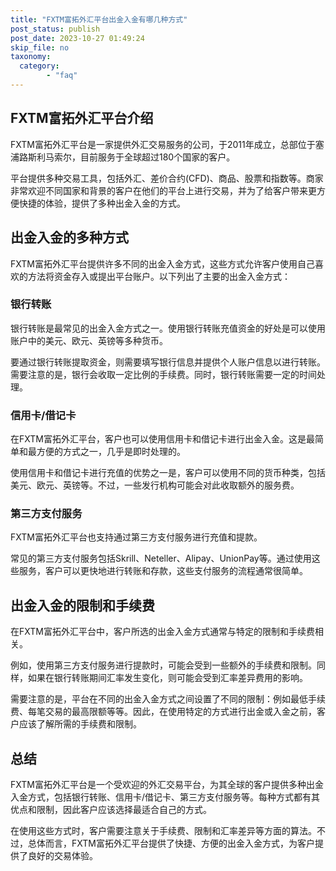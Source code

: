 ```yaml
---
title: "FXTM富拓外汇平台出金入金有哪几种方式"
post_status: publish
post_date: 2023-10-27 01:49:24
skip_file: no
taxonomy:
  category:
        - "faq"
---
```


## FXTM富拓外汇平台介绍

FXTM富拓外汇平台是一家提供外汇交易服务的公司，于2011年成立，总部位于塞浦路斯利马索尔，目前服务于全球超过180个国家的客户。

平台提供多种交易工具，包括外汇、差价合约(CFD)、商品、股票和指数等。商家非常欢迎不同国家和背景的客户在他们的平台上进行交易，并为了给客户带来更方便快捷的体验，提供了多种出金入金的方式。

## 出金入金的多种方式

FXTM富拓外汇平台提供许多不同的出金入金方式，这些方式允许客户使用自己喜欢的方法将资金存入或提出平台账户。以下列出了主要的出金入金方式：

### 银行转账

银行转账是最常见的出金入金方式之一。使用银行转账充值资金的好处是可以使用账户中的美元、欧元、英镑等多种货币。

要通过银行转账提取资金，则需要填写银行信息并提供个人账户信息以进行转账。需要注意的是，银行会收取一定比例的手续费。同时，银行转账需要一定的时间处理。

### 信用卡/借记卡

在FXTM富拓外汇平台，客户也可以使用信用卡和借记卡进行出金入金。这是最简单和最方便的方式之一，几乎是即时处理的。

使用信用卡和借记卡进行充值的优势之一是，客户可以使用不同的货币种类，包括美元、欧元、英镑等。不过，一些发行机构可能会对此收取额外的服务费。

### 第三方支付服务

FXTM富拓外汇平台也支持通过第三方支付服务进行充值和提款。

常见的第三方支付服务包括Skrill、Neteller、Alipay、UnionPay等。通过使用这些服务，客户可以更快地进行转账和存款，这些支付服务的流程通常很简单。

## 出金入金的限制和手续费

在FXTM富拓外汇平台中，客户所选的出金入金方式通常与特定的限制和手续费相关。

例如，使用第三方支付服务进行提款时，可能会受到一些额外的手续费和限制。同样，如果在银行转账期间汇率发生变化，则可能会受到汇率差异费用的影响。

需要注意的是，平台在不同的出金入金方式之间设置了不同的限制：例如最低手续费、每笔交易的最高限额等等。因此，在使用特定的方式进行出金或入金之前，客户应该了解所需的手续费和限制。

## 总结

FXTM富拓外汇平台是一个受欢迎的外汇交易平台，为其全球的客户提供多种出金入金方式，包括银行转账、信用卡/借记卡、第三方支付服务等。每种方式都有其优点和限制，因此客户应该选择最适合自己的方式。

在使用这些方式时，客户需要注意关于手续费、限制和汇率差异等方面的算法。不过，总体而言，FXTM富拓外汇平台提供了快捷、方便的出金入金方式，为客户提供了良好的交易体验。
